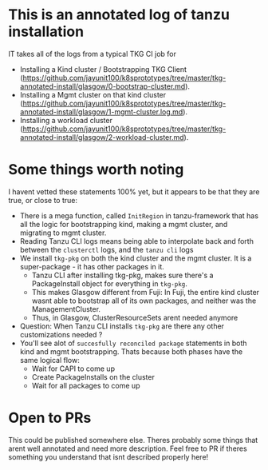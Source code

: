 # This is an annotated log of tanzu installation

IT takes all of the logs from a typical TKG CI job for

- Installing a Kind cluster / Bootstrapping TKG Client (https://github.com/jayunit100/k8sprototypes/tree/master/tkg-annotated-install/glasgow/0-bootstrap-cluster.md).
- Installing a Mgmt cluster on that kind cluster (https://github.com/jayunit100/k8sprototypes/tree/master/tkg-annotated-install/glasgow/1-mgmt-cluster.log.md).
- Installing a workload cluster (https://github.com/jayunit100/k8sprototypes/tree/master/tkg-annotated-install/glasgow/2-workload-cluster.md).

# Some things worth noting

I havent vetted these statements 100% yet, but it appears to be that they are true, or close to true:

- There is a mega function, called `InitRegion` in tanzu-framework that has all the logic for bootstrapping kind, making a mgmt cluster, and migrating to mgmt cluster.
- Reading Tanzu CLI logs means being able to interpolate back and forth between the `clusterctl` logs, and the `tanzu cli` logs
- We install `tkg-pkg` on both the kind cluster and the mgmt cluster.  It is a super-package - it has other packages in it.
  - Tanzu CLI after installing tkg-pkg, makes sure there's a PackageInstall object for everything in `tkg-pkg`.
  - This makes Glasgow different from Fuji: In Fuji, the entire kind cluster wasnt able to bootstrap all of its own packages, and neither was the ManagementCluster.
  - Thus, in Glasgow, ClusterResourceSets arent needed anymore
- Question: When Tanzu CLI installs `tkg-pkg` are there any other customizations needed ? 
- You'll see alot of `succesfully reconciled package` statements in both kind and mgmt bootstrapping.  Thats because both phases have the same logical flow:
  - Wait for CAPI to come up
  - Create PackageInstalls on the cluster
  - Wait for all packages to come up

# Open to PRs

This could be published somewhere else.  Theres probably some things that arent well annotated and need more description.  Feel free to PR if theres something
you understand that isnt described properly here!








